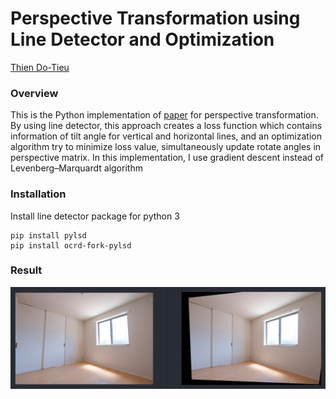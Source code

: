 # Perspective Transformation using Line Detector and Optimization

[Thien Do-Tieu](https://github.com/dotieuthien)

### Overview
This is the Python implementation of [paper](https://www.semanticscholar.org/paper/Rectification-of-planar-targets-using-line-segments-An-Koo/e1feceb12777c06727da3b281d2b8d7472182444) 
for perspective transformation. By using line detector, this approach creates a loss function which contains information
of tilt angle for vertical and horizontal lines, and an optimization algorithm try to minimize loss value, simultaneously 
update rotate angles in perspective matrix. In this implementation, I use gradient descent instead of Levenberg–Marquardt algorithm

### Installation
Install line detector package for python 3
```
pip install pylsd
pip install ocrd-fork-pylsd
```

### Result

<img width="1000" alt="First result" src="./figures/perspective_test.png">